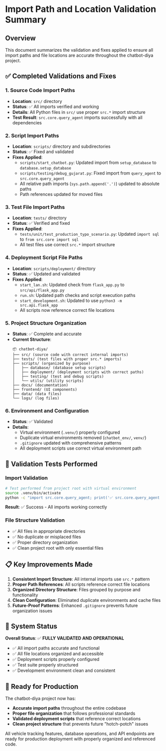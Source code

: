# Import Path and Location Validation Summary

## Overview
This document summarizes the validation and fixes applied to ensure all import paths and file locations are accurate throughout the chatbot-diya project.

## ✅ Completed Validations and Fixes

### 1. **Source Code Import Paths**
- **Location**: `src/` directory
- **Status**: ✅ All imports verified and working
- **Details**: All Python files in `src/` use proper `src.*` import structure
- **Test Result**: `src.core.query_agent` imports successfully with all dependencies

### 2. **Script Import Paths**
- **Location**: `scripts/` directory and subdirectories
- **Status**: ✅ Fixed and validated
- **Fixes Applied**:
  - `scripts/start_chatbot.py`: Updated import from `setup_database` to `database.setup_database`
  - `scripts/testing/debug_gujarat.py`: Fixed import from `query_agent` to `src.core.query_agent`
  - All relative path imports (`sys.path.append('.')`) updated to absolute paths
  - Path references updated for moved files

### 3. **Test File Import Paths**
- **Location**: `tests/` directory
- **Status**: ✅ Verified and fixed
- **Fixes Applied**:
  - `tests/unit/test_production_typo_scenario.py`: Updated `import sql` to `from src.core import sql`
  - All test files use correct `src.*` import structure

### 4. **Deployment Script File Paths**
- **Location**: `scripts/deployment/` directory
- **Status**: ✅ Updated and validated
- **Fixes Applied**:
  - `start_lan.sh`: Updated check from `flask_app.py` to `src/api/flask_app.py`
  - `run.sh`: Updated path checks and script execution paths
  - `start_development.sh`: Updated to use `python3 -m src.api.flask_app`
  - All scripts now reference correct file locations

### 5. **Project Structure Organization**
- **Status**: ✅ Complete and accurate
- **Current Structure**:
  ```
  📦 chatbot-diya/
  ├── src/ (source code with correct internal imports)
  ├── tests/ (test files with proper src.* imports)
  ├── scripts/ (organized by purpose)
  │   ├── database/ (database setup scripts)
  │   ├── deployment/ (deployment scripts with correct paths)
  │   ├── testing/ (test and debug scripts)
  │   └── utils/ (utility scripts)
  ├── docs/ (documentation)
  ├── frontend/ (UI components)
  ├── data/ (data files)
  └── logs/ (log files)
  ```

### 6. **Environment and Configuration**
- **Status**: ✅ Validated
- **Details**:
  - Virtual environment (`.venv/`) properly configured
  - Duplicate virtual environments removed (`chatbot_env/`, `venv/`)
  - `.gitignore` updated with comprehensive patterns
  - All deployment scripts use correct virtual environment path

## 🧪 Validation Tests Performed

### Import Validation
```bash
# Test performed from project root with virtual environment
source .venv/bin/activate
python -c "import src.core.query_agent; print('✅ src.core.query_agent imports successfully')"
```
**Result**: ✅ Success - All imports working correctly

### File Structure Validation
- ✅ All files in appropriate directories
- ✅ No duplicate or misplaced files
- ✅ Proper directory organization
- ✅ Clean project root with only essential files

## 📋 Key Improvements Made

1. **Consistent Import Structure**: All internal imports use `src.*` pattern
2. **Proper Path References**: All scripts reference correct file locations
3. **Organized Directory Structure**: Files grouped by purpose and functionality
4. **Clean Configuration**: Eliminated duplicate environments and cache files
5. **Future-Proof Patterns**: Enhanced `.gitignore` prevents future organization issues

## 🎯 System Status

**Overall Status**: ✅ **FULLY VALIDATED AND OPERATIONAL**

- ✅ All import paths accurate and functional
- ✅ All file locations organized and accessible
- ✅ Deployment scripts properly configured
- ✅ Test suite properly structured
- ✅ Development environment clean and consistent

## 🚀 Ready for Production

The chatbot-diya project now has:
- **Accurate import paths** throughout the entire codebase
- **Proper file organization** that follows professional standards
- **Validated deployment scripts** that reference correct locations
- **Clean project structure** that prevents future "hotch-potch" issues

All vehicle tracking features, database operations, and API endpoints are ready for production deployment with properly organized and referenced code.
